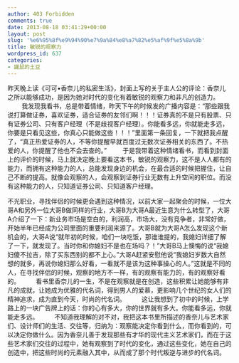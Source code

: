 ```yaml
---
author: 403 Forbidden
comments: true
date: 2013-08-18 03:41:29+00:00
layout: post
slug: '%e6%95%8f%e9%94%90%e7%9a%84%e8%a7%82%e5%af%9f%e5%8a%9b'
title: 敏锐的观察力
wordpress_id: 637
categories:
- 鼹鼠的土豆
---
```

昨天晚上读《可可•香奈儿的私密生活》，封面上写的关于主人公的评论：香奈儿之所以能够成功，是因为她对时代的变化有着敏锐的观察力和非凡的创造力。 
　　 
我发现我看书，总是带着情绪，昨天下午的时候发的广播内容是：“那些跟我说打算做证券，喜欢证券，适合证券的友邻们啊！！！证券真的不是只有股票、只有证券公司、只有客户经理（不是歧视客户经理）。你能看多远，你就能走多远，你要是只看见这些，你真心只能做这些！！！”里面第一条回复，一下就把我点醒了，“真正热爱证券的人，不等你提醒早就百度过无数次证券相关的东西了。不热爱的人，你提醒了他也不会去查的。” 
　　 
于是我带着这种情绪看书，而看到封面上的评价的时候，马上就决定晚上要看这本书，敏锐的观察力，这不是人人都有的能力，而拥有这种能力的人，总能发现身边的机会，在最合适的时候把握住，让自己不断的提高。就像会观察的人，会观察到证券行业无数有上升空间的职位。而没有这种能力的人，只知道证券公司、只知道客户经理。

 不光职业，寻找伴侣的时候更会遇到这种情况，以前大家一起聚会的时候，一位大哥A和另外一位大哥B做同样的行业，大哥B为大哥A最近生意为什么转型了，大哥A介绍了一下：新业务市场是空白的，利润高，市场大，没有竞争者，非常好做，开始半年已经成为公司里面的重要利润来源了。大哥B就为大哥A怎么发现这个新机会的，大哥A说“就年初的时候，咱们一块吃饭，那谁谁提的，我媳妇详细了解了一下，就发现了。当时你和你媳妇不是也在场吗？！”大哥B马上懊悔的说“我媳妇傻不拉吉，除了买东西别的都不上心。”大哥A赶紧安慰他说“我媳妇岁数大自然想的就多，再说你媳妇那么好看，一看就不是该为这种事操心的人。”这就是不同的人，在寻找伴侣的时候，观察的地方不一样，有的观察有能力的，有的观察好看的。
　　 
看书里香奈儿的一生，不是在观察就是在创造，这些积累让她能够有非凡的成就，让她成为优雅的代名词，得到男人的爱慕，更影响几个世纪的女人们的精神追求，成为直到今天，时尚的代名词。 
　　 
这让我想到了初中的时候，上学路上的一块广告牌上的话：你的心有多大，你的世界就有多大。你能看多远，你就能走多远。 
　　 
不知道我理解的对不对，我把这本书里所描述的香奈儿与艺术家们、设计师们的生活、交往等，归纳为：观察能决定你看到什么，而你看到的，可以决定你做什么。因为香奈儿善于发现那些有才华的现代主义艺术家们，而在于这些艺术家们交往的过程中，她有观察到了时代的变化，通过这些变化，她在自己的创造中，把这些时尚的元素融入其中，从而成了那个时代叛逆与进步的代名词。
